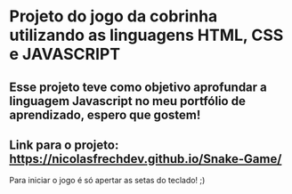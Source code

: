 # Projeto do jogo da cobrinha utilizando as linguagens HTML, CSS e JAVASCRIPT
## Esse projeto teve como objetivo aprofundar a linguagem Javascript no meu portfólio de aprendizado, espero que gostem!
## Link para o projeto: https://nicolasfrechdev.github.io/Snake-Game/
Para iniciar o jogo é só apertar as setas do teclado! ;)
